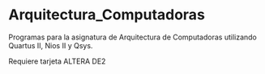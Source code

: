 # Arquitectura_Computadoras
Programas para la asignatura de Arquitectura de Computadoras utilizando Quartus II, Nios II y Qsys.

Requiere tarjeta ALTERA DE2
